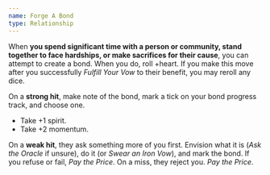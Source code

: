 ```yaml
---
name: Forge A Bond
type: Relationship
---
```


When **you spend significant time with a person or community, stand together to face hardships, or make sacrifices for their cause**, you can attempt to create a bond. When you do, roll +heart. If you make this move after you successfully _Fulfill Your Vow_ to their benefit, you may reroll any dice.

On a **strong hit**, make note of the bond, mark a tick on your bond progress track, and choose one.

- Take +1 spirit.
- Take +2 momentum.

On a **weak hit**, they ask something more of you first. Envision what it is (_Ask the Oracle_ if unsure), do it (or _Swear an Iron Vow_), and mark the bond. If you refuse or fail, _Pay the Price_.
On a miss, they reject you. _Pay the Price_.
